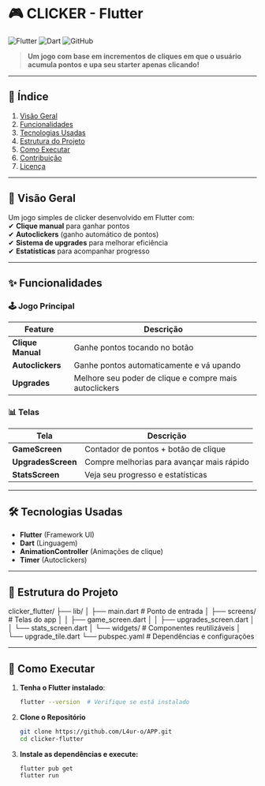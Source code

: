 # 🎮 CLICKER - Flutter

![Flutter](https://img.shields.io/badge/Flutter-02569B?style=for-the-badge&logo=flutter&logoColor=white)
![Dart](https://img.shields.io/badge/Dart-0175C2?style=for-the-badge&logo=dart&logoColor=white)
![GitHub](https://img.shields.io/badge/GitHub-100000?style=for-the-badge&logo=github&logoColor=white)

> **Um jogo com base em incrementos de cliques em que o usuário acumula pontos e upa seu starter apenas clicando!**  

---

## 📌 **Índice**  
1. [Visão Geral](#-visão-geral)  
2. [Funcionalidades](#✨-funcionalidades)  
3. [Tecnologias Usadas](#🛠️-tecnologias-usadas)  
4. [Estrutura do Projeto](#📂-estrutura-do-projeto)  
5. [Como Executar](#🚀-como-executar)  
6. [Contribuição](#🤝-contribuição)  
7. [Licença](#📜-licença)  

---

## 🌟 **Visão Geral**  
Um jogo simples de clicker desenvolvido em Flutter com:  
✔ **Clique manual** para ganhar pontos  
✔ **Autoclickers** (ganho automático de pontos)  
✔ **Sistema de upgrades** para melhorar eficiência  
✔ **Estatísticas** para acompanhar progresso  

---

## ✨ **Funcionalidades**  

### 🕹️ **Jogo Principal**  
| Feature | Descrição |  
|---------|-----------|  
| **Clique Manual** | Ganhe pontos tocando no botão |  
| **Autoclickers** | Ganhe pontos automaticamente e vá upando |  
| **Upgrades** | Melhore seu poder de clique e compre mais autoclickers |  

### 📊 **Telas**  
| Tela | Descrição |  
|------|-----------|  
| **GameScreen** | Contador de pontos + botão de clique |  
| **UpgradesScreen** | Compre melhorias para avançar mais rápido |  
| **StatsScreen** | Veja seu progresso e estatísticas |  

---

## 🛠️ **Tecnologias Usadas**  
- **Flutter** (Framework UI)  
- **Dart** (Linguagem)  
- **AnimationController** (Animações de clique)  
- **Timer** (Autoclickers)  

---

## 📂 **Estrutura do Projeto**  
clicker_flutter/
├── lib/
│ ├── main.dart # Ponto de entrada
│ ├── screens/ # Telas do app
│ │ ├── game_screen.dart
│ │ ├── upgrades_screen.dart
│ │ └── stats_screen.dart
│ └── widgets/ # Componentes reutilizáveis
│ └── upgrade_tile.dart
└── pubspec.yaml # Dependências e configurações

---

## 🚀 **Como Executar**  
1. **Tenha o Flutter instalado**:  
   ```sh
   flutter --version  # Verifique se está instalado
2. **Clone o Repositório**
   ```sh
   git clone https://github.com/L4ur-o/APP.git
   cd clicker-flutter
3. **Instale as dependências e execute:**
   ```sh
   flutter pub get
   flutter run
